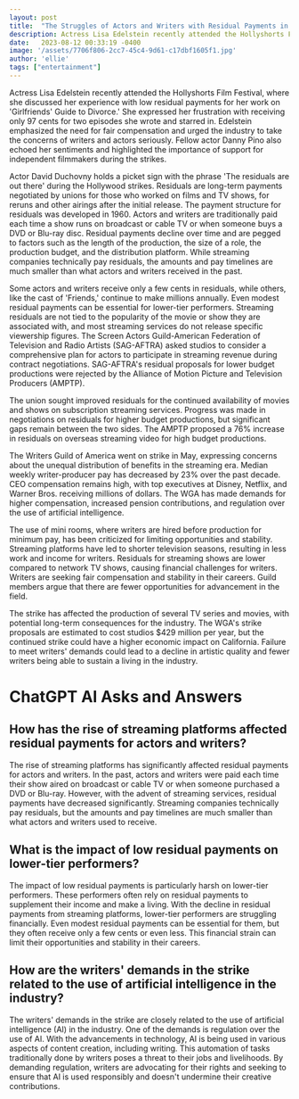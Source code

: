 ```yaml
---
layout: post
title:  "The Struggles of Actors and Writers with Residual Payments in the Streaming Era"
description: Actress Lisa Edelstein recently attended the Hollyshorts Film Festival, where she discussed her experience with low residual payments for her work on 'Girlfriends' Guide to Divorce.' She expressed her frustration with receiving only 97 cents for two episodes she wrote and starred in. Edelstein emphasized the need for fair compensation and urged the industry to take the concerns of writers and actors seriously.
date:   2023-08-12 00:33:19 -0400
image: '/assets/7706f806-2cc7-45c4-9d61-c17dbf1605f1.jpg'
author: 'ellie'
tags: ["entertainment"]
---
```


Actress Lisa Edelstein recently attended the Hollyshorts Film Festival, where she discussed her experience with low residual payments for her work on 'Girlfriends' Guide to Divorce.' She expressed her frustration with receiving only 97 cents for two episodes she wrote and starred in. Edelstein emphasized the need for fair compensation and urged the industry to take the concerns of writers and actors seriously. Fellow actor Danny Pino also echoed her sentiments and highlighted the importance of support for independent filmmakers during the strikes.

Actor David Duchovny holds a picket sign with the phrase 'The residuals are out there' during the Hollywood strikes. Residuals are long-term payments negotiated by unions for those who worked on films and TV shows, for reruns and other airings after the initial release. The payment structure for residuals was developed in 1960. Actors and writers are traditionally paid each time a show runs on broadcast or cable TV or when someone buys a DVD or Blu-ray disc. Residual payments decline over time and are pegged to factors such as the length of the production, the size of a role, the production budget, and the distribution platform. While streaming companies technically pay residuals, the amounts and pay timelines are much smaller than what actors and writers received in the past.

Some actors and writers receive only a few cents in residuals, while others, like the cast of 'Friends,' continue to make millions annually. Even modest residual payments can be essential for lower-tier performers. Streaming residuals are not tied to the popularity of the movie or show they are associated with, and most streaming services do not release specific viewership figures. The Screen Actors Guild-American Federation of Television and Radio Artists (SAG-AFTRA) asked studios to consider a comprehensive plan for actors to participate in streaming revenue during contract negotiations. SAG-AFTRA's residual proposals for lower budget productions were rejected by the Alliance of Motion Picture and Television Producers (AMPTP).

The union sought improved residuals for the continued availability of movies and shows on subscription streaming services. Progress was made in negotiations on residuals for higher budget productions, but significant gaps remain between the two sides. The AMPTP proposed a 76% increase in residuals on overseas streaming video for high budget productions.

The Writers Guild of America went on strike in May, expressing concerns about the unequal distribution of benefits in the streaming era. Median weekly writer-producer pay has decreased by 23% over the past decade. CEO compensation remains high, with top executives at Disney, Netflix, and Warner Bros. receiving millions of dollars. The WGA has made demands for higher compensation, increased pension contributions, and regulation over the use of artificial intelligence.

The use of mini rooms, where writers are hired before production for minimum pay, has been criticized for limiting opportunities and stability. Streaming platforms have led to shorter television seasons, resulting in less work and income for writers. Residuals for streaming shows are lower compared to network TV shows, causing financial challenges for writers. Writers are seeking fair compensation and stability in their careers. Guild members argue that there are fewer opportunities for advancement in the field.

The strike has affected the production of several TV series and movies, with potential long-term consequences for the industry. The WGA's strike proposals are estimated to cost studios $429 million per year, but the continued strike could have a higher economic impact on California. Failure to meet writers' demands could lead to a decline in artistic quality and fewer writers being able to sustain a living in the industry.


# ChatGPT AI Asks and Answers
## How has the rise of streaming platforms affected residual payments for actors and writers?
The rise of streaming platforms has significantly affected residual payments for actors and writers. In the past, actors and writers were paid each time their show aired on broadcast or cable TV or when someone purchased a DVD or Blu-ray. However, with the advent of streaming services, residual payments have decreased significantly. Streaming companies technically pay residuals, but the amounts and pay timelines are much smaller than what actors and writers used to receive.

## What is the impact of low residual payments on lower-tier performers?
The impact of low residual payments is particularly harsh on lower-tier performers. These performers often rely on residual payments to supplement their income and make a living. With the decline in residual payments from streaming platforms, lower-tier performers are struggling financially. Even modest residual payments can be essential for them, but they often receive only a few cents or even less. This financial strain can limit their opportunities and stability in their careers.

## How are the writers' demands in the strike related to the use of artificial intelligence in the industry?
The writers' demands in the strike are closely related to the use of artificial intelligence (AI) in the industry. One of the demands is regulation over the use of AI. With the advancements in technology, AI is being used in various aspects of content creation, including writing. This automation of tasks traditionally done by writers poses a threat to their jobs and livelihoods. By demanding regulation, writers are advocating for their rights and seeking to ensure that AI is used responsibly and doesn't undermine their creative contributions.

